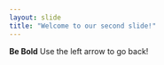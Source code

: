 ```yaml
---
layout: slide
title: "Welcome to our second slide!"
---
```

**Be Bold**
Use the left arrow to go back!
